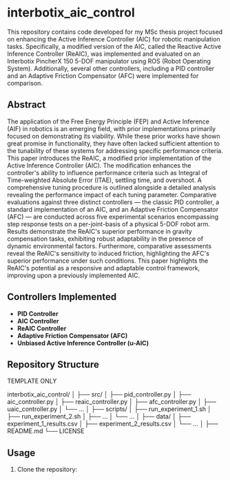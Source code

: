 # interbotix_aic_control

This repository contains code developed for my MSc thesis project focused on enhancing the Active Inference Controller (AIC) for robotic manipulation tasks. Specifically, a modified version of the AIC, called the Reactive Active Inference Controller (ReAIC), was implemented and evaluated on an Interbotix PincherX 150 5-DOF manipulator using ROS (Robot Operating System). Additionally, several other controllers, including a PID controller and an Adaptive Friction Compensator (AFC) were implemented for comparison.

## Abstract

The application of the Free Energy Principle (FEP) and Active Inference (AIF) in robotics is an emerging field, with prior implementations primarily focused on demonstrating its viability. While these prior works have shown great promise in functionality, they have often lacked sufficient attention to the tunability of these systems for addressing specific performance criteria. This paper introduces the ReAIC, a modified prior implementation of the Active Inference Controller (AIC). The modification enhances the controller's ability to influence performance criteria such as Integral of Time-weighted Absolute Error (ITAE), settling time, and overshoot. A comprehensive tuning procedure is outlined alongside a detailed analysis revealing the performance impact of each tuning parameter. Comparative evaluations against three distinct controllers — the classic PID controller, a standard implementation of an AIC, and an Adaptive Friction Compensator (AFC) — are conducted across five experimental scenarios encompassing step response tests on a per-joint-basis of a physical 5-DOF robot arm. Results demonstrate the ReAIC's superior performance in gravity compensation tasks, exhibiting robust adaptability in the presence of dynamic environmental factors. Furthermore, comparative assessments reveal the ReAIC's sensitivity to induced friction, highlighting the AFC's superior performance under such conditions. This paper highlights the ReAIC's potential as a responsive and adaptable control framework, improving upon a previously implemented AIC.

## Controllers Implemented

- **PID Controller**
- **AIC Controller**
- **ReAIC Controller**
- **Adaptive Friction Compensator (AFC)**
- **Unbiased Active Inference Controller (u-AIC)**

## Repository Structure

TEMPLATE ONLY

interbotix_aic_control/
│
├── src/
│   ├── pid_controller.py
│   ├── aic_controller.py
│   ├── reaic_controller.py
│   ├── afc_controller.py
│   ├── uaic_controller.py
│   └── ...
│
├── scripts/
│   ├── run_experiment_1.sh
│   ├── run_experiment_2.sh
│   ├── ...
│   └── ...
│
├── data/
│   ├── experiment_1_results.csv
│   ├── experiment_2_results.csv
│   └── ...
│
├── README.md
└── LICENSE

## Usage

1. Clone the repository:


